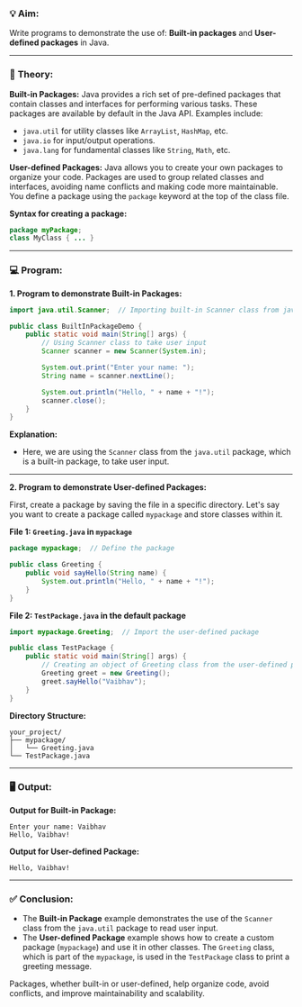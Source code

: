 ### 💡 **Aim:**
Write programs to demonstrate the use of: **Built-in packages** and **User-defined packages** in Java.

---

### 📘 **Theory:**

**Built-in Packages:**
Java provides a rich set of pre-defined packages that contain classes and interfaces for performing various tasks. These packages are available by default in the Java API. Examples include:
- `java.util` for utility classes like `ArrayList`, `HashMap`, etc.
- `java.io` for input/output operations.
- `java.lang` for fundamental classes like `String`, `Math`, etc.

**User-defined Packages:**
Java allows you to create your own packages to organize your code. Packages are used to group related classes and interfaces, avoiding name conflicts and making code more maintainable. You define a package using the `package` keyword at the top of the class file.

**Syntax for creating a package:**
```java
package myPackage;
class MyClass { ... }
```

---

### 💻 **Program:**

**1. Program to demonstrate Built-in Packages:**

```java
import java.util.Scanner;  // Importing built-in Scanner class from java.util package

public class BuiltInPackageDemo {
    public static void main(String[] args) {
        // Using Scanner class to take user input
        Scanner scanner = new Scanner(System.in);

        System.out.print("Enter your name: ");
        String name = scanner.nextLine();

        System.out.println("Hello, " + name + "!");
        scanner.close();
    }
}
```

**Explanation:**
- Here, we are using the `Scanner` class from the `java.util` package, which is a built-in package, to take user input.

---

**2. Program to demonstrate User-defined Packages:**

First, create a package by saving the file in a specific directory. Let's say you want to create a package called `mypackage` and store classes within it.

**File 1: `Greeting.java` in `mypackage`**

```java
package mypackage;  // Define the package

public class Greeting {
    public void sayHello(String name) {
        System.out.println("Hello, " + name + "!");
    }
}
```

**File 2: `TestPackage.java` in the default package**

```java
import mypackage.Greeting;  // Import the user-defined package

public class TestPackage {
    public static void main(String[] args) {
        // Creating an object of Greeting class from the user-defined package
        Greeting greet = new Greeting();
        greet.sayHello("Vaibhav");
    }
}
```

**Directory Structure:**
```
your_project/
├── mypackage/
│   └── Greeting.java
└── TestPackage.java
```

---

### 🖥️ **Output:**

**Output for Built-in Package:**

```
Enter your name: Vaibhav
Hello, Vaibhav!
```

**Output for User-defined Package:**

```
Hello, Vaibhav!
```

---

### ✅ **Conclusion:**

- The **Built-in Package** example demonstrates the use of the `Scanner` class from the `java.util` package to read user input.
- The **User-defined Package** example shows how to create a custom package (`mypackage`) and use it in other classes. The `Greeting` class, which is part of the `mypackage`, is used in the `TestPackage` class to print a greeting message.

Packages, whether built-in or user-defined, help organize code, avoid conflicts, and improve maintainability and scalability.
